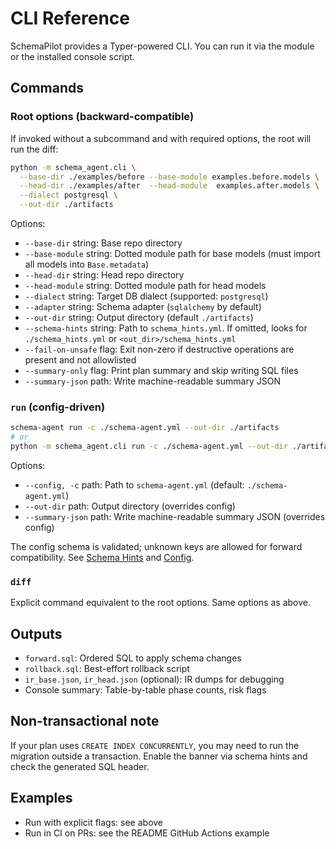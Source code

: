 # CLI Reference

SchemaPilot provides a Typer-powered CLI. You can run it via the module or the installed console script.

## Commands

### Root options (backward-compatible)

If invoked without a subcommand and with required options, the root will run the diff:

```bash
python -m schema_agent.cli \
  --base-dir ./examples/before --base-module examples.before.models \
  --head-dir ./examples/after  --head-module  examples.after.models \
  --dialect postgresql \
  --out-dir ./artifacts
```

Options:
- `--base-dir` string: Base repo directory
- `--base-module` string: Dotted module path for base models (must import all models into `Base.metadata`)
- `--head-dir` string: Head repo directory
- `--head-module` string: Dotted module path for head models
- `--dialect` string: Target DB dialect (supported: `postgresql`)
- `--adapter` string: Schema adapter (`sqlalchemy` by default)
- `--out-dir` string: Output directory (default `./artifacts`)
- `--schema-hints` string: Path to `schema_hints.yml`. If omitted, looks for `./schema_hints.yml` or `<out_dir>/schema_hints.yml`
- `--fail-on-unsafe` flag: Exit non-zero if destructive operations are present and not allowlisted
- `--summary-only` flag: Print plan summary and skip writing SQL files
- `--summary-json` path: Write machine-readable summary JSON

### `run` (config-driven)

```bash
schema-agent run -c ./schema-agent.yml --out-dir ./artifacts
# or
python -m schema_agent.cli run -c ./schema-agent.yml --out-dir ./artifacts
```

Options:
- `--config, -c` path: Path to `schema-agent.yml` (default: `./schema-agent.yml`)
- `--out-dir` path: Output directory (overrides config)
- `--summary-json` path: Write machine-readable summary JSON (overrides config)

The config schema is validated; unknown keys are allowed for forward compatibility. See [Schema Hints](./schema-hints.md) and [Config](#config).

### `diff`

Explicit command equivalent to the root options. Same options as above.

## Outputs

- `forward.sql`: Ordered SQL to apply schema changes
- `rollback.sql`: Best-effort rollback script
- `ir_base.json`, `ir_head.json` (optional): IR dumps for debugging
- Console summary: Table-by-table phase counts, risk flags

## Non-transactional note

If your plan uses `CREATE INDEX CONCURRENTLY`, you may need to run the migration outside a transaction. Enable the banner via schema hints and check the generated SQL header.

## Examples

- Run with explicit flags: see above
- Run in CI on PRs: see the README GitHub Actions example
